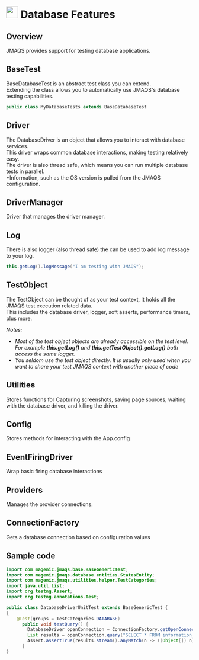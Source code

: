 # <img src="resources/jmaqslogo.jpg" height="32" width="32"> Database Features

## Overview
JMAQS provides support for testing database applications.  	

## BaseTest
BaseDatabaseTest is an abstract test class you can extend.  
Extending the class allows you to automatically use JMAQS's database testing capabilities.
```java
public class MyDatabaseTests extends BaseDatabaseTest
```

## Driver
The DatabaseDriver is an object that allows you to interact with database services.  
This driver wraps common database interactions, making testing relatively easy.  
The driver is also thread safe, which means you can run multiple database tests in parallel.  
*Information, such as the OS version is pulled from the JMAQS configuration.

## DriverManager
Driver that manages the driver manager.

## Log
There is also logger (also thread safe) the can be used to add log message to your log.
```java
this.getLog().logMessage("I am testing with JMAQS");
```

## TestObject
The TestObject can be thought of as your test context, It holds all the JMAQS test execution related data.  
This includes the database driver, logger, soft asserts, performance timers, plus more.

*Notes:*  
* *Most of the test object objects are already accessible on the test level. For example **this.getLog()** and **this.getTestObject().getLog()** both access the same logger.*
* *You seldom use the test object directly. It is usually only used when you want to share your test JMAQS context with another piece of code*

## Utilities
Stores functions for Capturing screenshots, saving page sources, waiting with the database driver, and killing the driver.

## Config
Stores methods for interacting with the App.config

## EventFiringDriver
Wrap basic firing database interactions

## Providers
Manages the provider connections.

## ConnectionFactory
Gets a database connection based on configuration values

## Sample code
```java
import com.magenic.jmaqs.base.BaseGenericTest;
import com.magenic.jmaqs.database.entities.StatesEntity;
import com.magenic.jmaqs.utilities.helper.TestCategories;
import java.util.List;
import org.testng.Assert;
import org.testng.annotations.Test;

public class DatabaseDriverUnitTest extends BaseGenericTest {
{
    @Test(groups = TestCategories.DATABASE)
      public void testQuery() {
        DatabaseDriver openConnection = ConnectionFactory.getOpenConnection();
        List results = openConnection.query("SELECT * FROM information_schema.tables");
        Assert.assertTrue(results.stream().anyMatch(n -> ((Object[]) n)[2].equals("States")));
      }
}
```